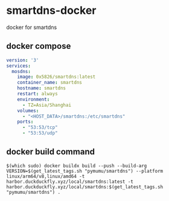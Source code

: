 # smartdns-docker

docker for smartdns

## docker compose

```yaml
version: '3'
services:
  mosdns:
    image: 0x5826/smartdns:latest
    container_name: smartdns
    hostname: smartdns
    restart: always
    environment:
      - TZ=Asia/Shanghai
    volumes:
      - "<HOST_DATA>/smartdns:/etc/smartdns"
    ports:
      - "53:53/tcp"
      - "53:53/udp"
```

## docker build command

```
$(which sudo) docker buildx build --push --build-arg VERSION=$(get_latest_tags.sh "pymumu/smartdns") --platform linux/arm64/v8,linux/amd64 -t harbor.duckduckfly.xyz/local/smartdns:latest -t harbor.duckduckfly.xyz/local/smartdns:$(get_latest_tags.sh "pymumu/smartdns") .
```
